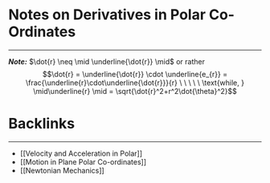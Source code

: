 # Notes on Derivatives in Polar Co-Ordinates
---
***Note:*** $\dot{r} \neq \mid \underline{\dot{r}} \mid$ or rather
$$\dot{r} = \underline{\dot{r}} \cdot \underline{e_{r}} = \frac{\underline{r}\cdot\underline{\dot{r}}}{r} \ \ \ \ \ \text{while, } \mid\underline{r} \mid = \sqrt{\dot{r}^2+r^2\dot{\theta}^2}$$
# Backlinks
---
- [[Velocity and Acceleration in Polar]]
- [[Motion in Plane Polar Co-ordinates]]
- [[Newtonian Mechanics]]